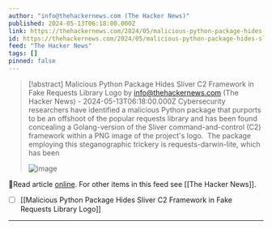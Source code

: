 ```yaml
---
author: "info@thehackernews.com (The Hacker News)"
published: 2024-05-13T06:18:00.000Z
link: https://thehackernews.com/2024/05/malicious-python-package-hides-sliver.html
id: https://thehackernews.com/2024/05/malicious-python-package-hides-sliver.html
feed: "The Hacker News"
tags: []
pinned: false
---
```

> [!abstract] Malicious Python Package Hides Sliver C2 Framework in Fake Requests Library Logo by info@thehackernews.com (The Hacker News) - 2024-05-13T06:18:00.000Z
> Cybersecurity researchers have identified a malicious Python package that purports to be an offshoot of the popular requests library and has been found concealing a Golang-version of the Sliver command-and-control (C2) framework within a PNG image of the project's logo.  The package employing this steganographic trickery is requests-darwin-lite, which has been
>
> ![image](https://blogger.googleusercontent.com/img/b/R29vZ2xl/AVvXsEhMQICHAT2vwAjFq5fO9q_dUX6I4-SONVfpHzNeGUlwZa6dp85TbpU-FEVvT3XTjZMRzz4Og2MCs3ARJwIljRCz1zPZblcXoxyWSrVfKEgR5XcW06Sj_pWk1wr9pFT4t5N6TfJ2Gg8WzRfmYEF0LJbP56ImbLey2hdwg4hr6mQXq2TCT6W3ZkV8w2tzxAoT/s1600/python.png)

🔗Read article [online](https://thehackernews.com/2024/05/malicious-python-package-hides-sliver.html). For other items in this feed see [[The Hacker News]].

- [ ] [[Malicious Python Package Hides Sliver C2 Framework in Fake Requests Library Logo]]
- - -

